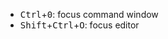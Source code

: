 
* <kbd>Ctrl</kbd>+<kbd>0</kbd>: focus command window
* <kbd>Shift</kbd>+<kbd>Ctrl</kbd>+<kbd>O</kbd>: focus editor 
